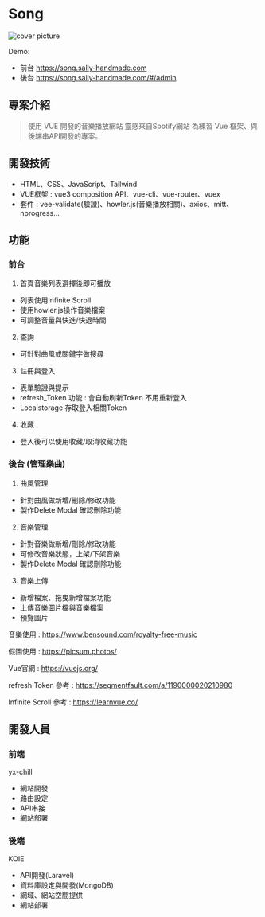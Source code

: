 # Song

![cover picture](https://line.sally-handmade.com/lineimg/44b433a.jpg)

Demo:
  - 前台 <https://song.sally-handmade.com>
  - 後台 <https://song.sally-handmade.com/#/admin>

## 專案介紹
>使用 VUE 開發的音樂播放網站
>靈感來自Spotify網站
>為練習 Vue 框架、與後端串API開發的專案。

## 開發技術
- HTML、CSS、JavaScript、Tailwind
- VUE框架 : vue3 composition API、vue-cli、vue-router、vuex
- 套件 : vee-validate(驗證)、howler.js(音樂播放相關)、axios、mitt、nprogress...

## 功能
### 前台

1. 首頁音樂列表選擇後即可播放
  + 列表使用Infinite Scroll
  + 使用howler.js操作音樂檔案
  + 可調整音量與快進/快退時間

2. 查詢
  + 可針對曲風或關鍵字做搜尋

3. 註冊與登入
  + 表單驗證與提示
  + refresh_Token 功能 : 會自動刷新Token 不用重新登入
  + Localstorage 存取登入相關Token

4. 收藏
  + 登入後可以使用收藏/取消收藏功能

### 後台 (管理樂曲)
1. 曲風管理
  + 針對曲風做新增/刪除/修改功能
  + 製作Delete Modal 確認刪除功能

2. 音樂管理
  + 針對音樂做新增/刪除/修改功能
  + 可修改音樂狀態，上架/下架音樂
  + 製作Delete Modal 確認刪除功能

3. 音樂上傳
  + 新增檔案、拖曳新增檔案功能
  + 上傳音樂圖片檔與音樂檔案
  + 預覽圖片


音樂使用 : <https://www.bensound.com/royalty-free-music>

假圖使用 : <https://picsum.photos/>

Vue官網 : <https://vuejs.org/>

refresh Token 參考 : <https://segmentfault.com/a/1190000020210980>

Infinite Scroll 參考 : <https://learnvue.co/>


## 開發人員
### 前端
  yx-chill

  - 網站開發
  - 路由設定
  - API串接
  - 網站部署

### 後端
  KOIE

  - API開發(Laravel)
  - 資料庫設定與開發(MongoDB)
  - 網域、網站空間提供
  - 網站部署
